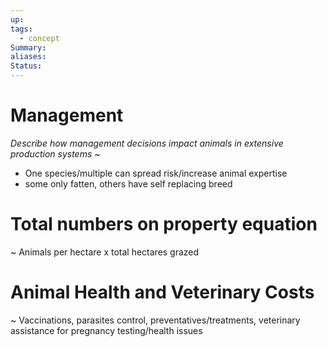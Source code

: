 ```yaml
---
up: 
tags:
  - concept
Summary: 
aliases: 
Status:
---
```

# Management
*Describe how management decisions impact animals in extensive production systems*
~
- One species/multiple can spread risk/increase animal expertise
- some only fatten, others have self replacing breed

# Total numbers on property equation
~
Animals per hectare x total hectares grazed
<!--SR:!2025-03-11,2,230-->


# Animal Health and Veterinary Costs
~
Vaccinations,  parasites control, preventatives/treatments, veterinary assistance for pregnancy testing/health issues